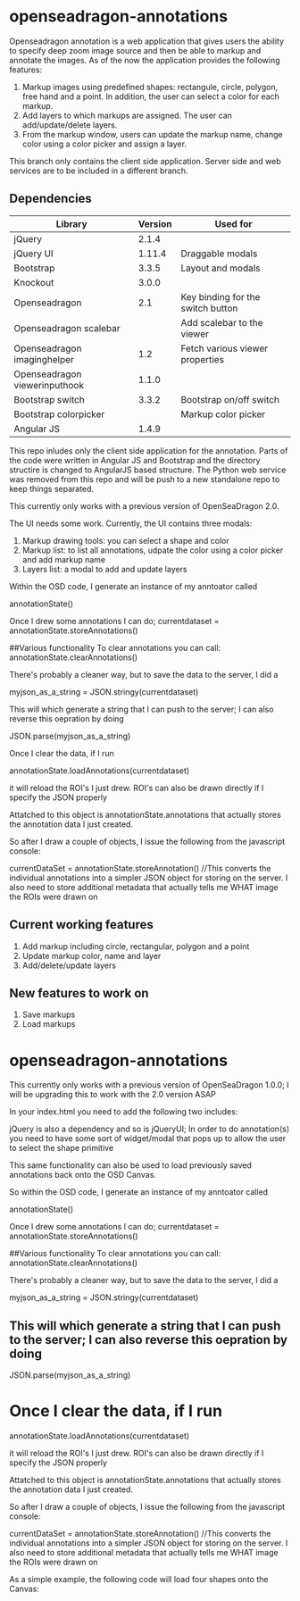 openseadragon-annotations
=========================

Openseadragon annotation is a web application that gives users the ability to specify deep zoom image source and then be able to markup and annotate the images. As of the now the application provides the following features:

1. Markup images using predefined shapes: rectangule, circle, polygon, free hand and a point. In addition, the user can select a color for each markup.
2. Add layers to which markups are assigned. The user can add/update/delete layers.
3. From the markup window, users can update the markup name, change color using a color picker and assign a layer.

This branch only contains the client side application. Server side and web services are to be included in a different branch.

Dependencies
--------------------------
|Library| Version | Used for|
|-------|---------|---------|
|jQuery |2.1.4    |         |
|jQuery UI|1.11.4|Draggable modals|
|Bootstrap|3.3.5|Layout and modals|
|Knockout|3.0.0||
|Openseadragon|2.1|Key binding for the switch button|
|Openseadragon scalebar||Add scalebar to the viewer|
|Openseadragon imaginghelper|1.2|Fetch various viewer properties|
|Openseadragon viewerinputhook|1.1.0||
|Bootstrap switch|3.3.2|Bootstrap on/off switch|
|Bootstrap colorpicker||Markup color picker|
|Angular JS|1.4.9||


 
This repo inludes only the client side application for the annotation. Parts of the code were written in Angular JS and Bootstrap and the directory structire is changed to AngularJS based structure. The Python web service was removed from this repo and will be push to a new standalone repo to keep things separated.

This currently only works with a previous version of OpenSeaDragon 2.0.

The UI needs some work. Currently, the UI contains three modals:

1. Markup drawing tools: you can select a shape and color
2. Markup list: to list all annotations, udpate the color using a color picker and add markup name
3. Layers list: a modal to add and update layers

Within the OSD code, I generate an instance of my anntoator called

annotationState()


Once I drew some annotations I can do;
currentdataset = annotationState.storeAnnotations()

##Various functionality
To clear annotations you can call:
annotationState.clearAnnotations()

There's probably a cleaner way, but to save the data to the server, I did a 

myjson_as_a_string = JSON.stringy(currentdataset) 

This will which generate a string that I can push to the server;  I can also reverse this oepration by doing

JSON.parse(myjson_as_a_string)


Once I clear the data, if I run

annotationState.loadAnnotations(currentdataset)

it will reload the ROI's I just drew.  ROI's can also be drawn directly if I specify the JSON properly

Attatched to this object is annotationState.annotations that actually stores the annotation data I just created.

So after I draw a couple of objects, I issue the following from the javascript console:

currentDataSet = annotationState.storeAnnotation()
//This converts the individual annotations into a simpler JSON object for storing on the server.  I also need  to store additional metadata that actually tells me WHAT image the ROIs were drawn on

Current working features
---------------------------
1. Add markup including circle, rectangular, polygon and a point
2. Update markup color, name and layer
3. Add/delete/update layers

New features to work on
---------------------------
1. Save markups
2. Load markups


openseadragon-annotations
=========================
This currently only works with a previous version of OpenSeaDragon 1.0.0;  I will be upgrading this to work with the 2.0 version ASAP


In your index.html you need to add the following two includes:

<script type="text/javascript" src="openseadragon-annotations/annotations.js"></script>
<script type="text/javascript" src="js/annotationState_control_functions.js"></script>


jQuery is also a dependency and so is jQueryUI;  In order to do annotation(s) you need to have some sort of widget/modal that pops up to allow the user to select the shape primitive

This same functionality can also be used to load previously saved annotations back onto the OSD Canvas.


So within the OSD code, I generate an instance of my anntoator called

annotationState()


Once I drew some annotations I can do;
currentdataset = annotationState.storeAnnotations()

##Various functionality
To clear annotations you can call:
annotationState.clearAnnotations()

There's probably a cleaner way, but to save the data to the server, I did a 

myjson_as_a_string = JSON.stringy(currentdataset) 

## This will which generate a string that I can push to the server;  I can also reverse this oepration by doing

JSON.parse(myjson_as_a_string)


# Once I clear the data, if I run

annotationState.loadAnnotations(currentdataset)

it will reload the ROI's I just drew.  ROI's can also be drawn directly if I specify the JSON properly










Attatched to this object is annotationState.annotations that actually stores the annotation data I just created.

So after I draw a couple of objects, I issue the following from the javascript console:

currentDataSet = annotationState.storeAnnotation()
//This converts the individual annotations into a simpler JSON object for storing on the server.  I also need  to store additional metadata that actually tells me WHAT image the ROIs were drawn on






As a simple example, the following code will load four shapes onto the Canvas:





